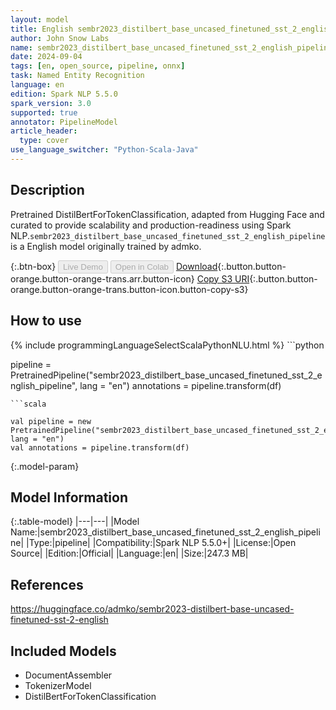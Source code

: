 ```yaml
---
layout: model
title: English sembr2023_distilbert_base_uncased_finetuned_sst_2_english_pipeline pipeline DistilBertForTokenClassification from admko
author: John Snow Labs
name: sembr2023_distilbert_base_uncased_finetuned_sst_2_english_pipeline
date: 2024-09-04
tags: [en, open_source, pipeline, onnx]
task: Named Entity Recognition
language: en
edition: Spark NLP 5.5.0
spark_version: 3.0
supported: true
annotator: PipelineModel
article_header:
  type: cover
use_language_switcher: "Python-Scala-Java"
---
```


## Description

Pretrained DistilBertForTokenClassification, adapted from Hugging Face and curated to provide scalability and production-readiness using Spark NLP.`sembr2023_distilbert_base_uncased_finetuned_sst_2_english_pipeline` is a English model originally trained by admko.

{:.btn-box}
<button class="button button-orange" disabled>Live Demo</button>
<button class="button button-orange" disabled>Open in Colab</button>
[Download](https://s3.amazonaws.com/auxdata.johnsnowlabs.com/public/models/sembr2023_distilbert_base_uncased_finetuned_sst_2_english_pipeline_en_5.5.0_3.0_1725492926162.zip){:.button.button-orange.button-orange-trans.arr.button-icon}
[Copy S3 URI](s3://auxdata.johnsnowlabs.com/public/models/sembr2023_distilbert_base_uncased_finetuned_sst_2_english_pipeline_en_5.5.0_3.0_1725492926162.zip){:.button.button-orange.button-orange-trans.button-icon.button-copy-s3}

## How to use



<div class="tabs-box" markdown="1">
{% include programmingLanguageSelectScalaPythonNLU.html %}
```python

pipeline = PretrainedPipeline("sembr2023_distilbert_base_uncased_finetuned_sst_2_english_pipeline", lang = "en")
annotations =  pipeline.transform(df)   

```
```scala

val pipeline = new PretrainedPipeline("sembr2023_distilbert_base_uncased_finetuned_sst_2_english_pipeline", lang = "en")
val annotations = pipeline.transform(df)

```
</div>

{:.model-param}
## Model Information

{:.table-model}
|---|---|
|Model Name:|sembr2023_distilbert_base_uncased_finetuned_sst_2_english_pipeline|
|Type:|pipeline|
|Compatibility:|Spark NLP 5.5.0+|
|License:|Open Source|
|Edition:|Official|
|Language:|en|
|Size:|247.3 MB|

## References

https://huggingface.co/admko/sembr2023-distilbert-base-uncased-finetuned-sst-2-english

## Included Models

- DocumentAssembler
- TokenizerModel
- DistilBertForTokenClassification